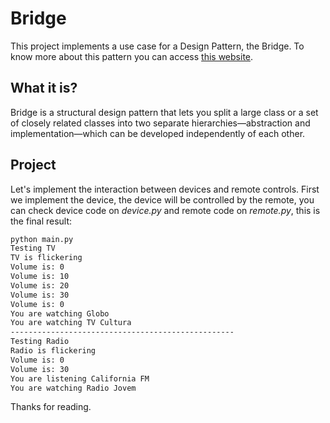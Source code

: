 # Bridge

This project implements a use case for a Design Pattern, the Bridge. To know more about this pattern you can access [this website](https://refactoring.guru/design-patterns/bridge).

## What it is?

Bridge is a structural design pattern that lets you split a large class or a set of closely related classes into two separate hierarchies—abstraction and implementation—which can be developed independently of each other.

## Project

Let's implement the interaction between devices and remote controls. First we implement the device, the device will be controlled by the remote, you can check device code on *device.py* and remote code on *remote.py*, this is the final result:

```bash
python main.py 
Testing TV
TV is flickering
Volume is: 0
Volume is: 10
Volume is: 20
Volume is: 30
Volume is: 0
You are watching Globo
You are watching TV Cultura
--------------------------------------------------
Testing Radio
Radio is flickering
Volume is: 0
Volume is: 30
You are listening California FM
You are watching Radio Jovem
```

Thanks for reading.

